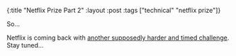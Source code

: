 {:title "Netflix Prize Part 2"
 :layout :post
 :tags ["technical" "netflix prize"]}

So...

Netflix is coming back with [another supposedly harder and timed challenge](http://www.netflixprize.com/community/viewtopic.php?id=1520). Stay tuned...
